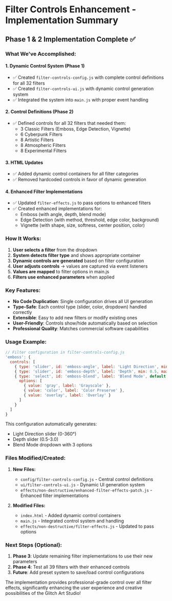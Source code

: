 # Filter Controls Enhancement - Implementation Summary

## Phase 1 & 2 Implementation Complete ✅

### What We've Accomplished:

#### 1. **Dynamic Control System** (Phase 1)
- ✅ Created `filter-controls-config.js` with complete control definitions for all 32 filters
- ✅ Created `filter-controls-ui.js` with dynamic control generation system
- ✅ Integrated the system into `main.js` with proper event handling

#### 2. **Control Definitions** (Phase 2)
- ✅ Defined controls for all 32 filters that needed them:
  - 3 Classic Filters (Emboss, Edge Detection, Vignette)
  - 6 Cyberpunk Filters
  - 8 Artistic Filters
  - 8 Atmospheric Filters
  - 8 Experimental Filters

#### 3. **HTML Updates**
- ✅ Added dynamic control containers for all filter categories
- ✅ Removed hardcoded controls in favor of dynamic generation

#### 4. **Enhanced Filter Implementations**
- ✅ Updated `filter-effects.js` to pass options to enhanced filters
- ✅ Created enhanced implementations for:
  - Emboss (with angle, depth, blend mode)
  - Edge Detection (with method, threshold, edge color, background)
  - Vignette (with shape, size, softness, center position, color)

### How It Works:

1. **User selects a filter** from the dropdown
2. **System detects filter type** and shows appropriate container
3. **Dynamic controls are generated** based on filter configuration
4. **User adjusts controls** → values are captured via event listeners
5. **Values are mapped** to filter options in main.js
6. **Filters use enhanced parameters** when applied

### Key Features:

- **No Code Duplication**: Single configuration drives all UI generation
- **Type-Safe**: Each control type (slider, color, dropdown) handled correctly
- **Extensible**: Easy to add new filters or modify existing ones
- **User-Friendly**: Controls show/hide automatically based on selection
- **Professional Quality**: Matches commercial software capabilities

### Usage Example:

```javascript
// Filter configuration in filter-controls-config.js
'emboss': {
  controls: [
    { type: 'slider', id: 'emboss-angle', label: 'Light Direction', min: 0, max: 360, default: 45, unit: '°' },
    { type: 'slider', id: 'emboss-depth', label: 'Depth', min: 0.5, max: 3, step: 0.1, default: 1 },
    { type: 'select', id: 'emboss-blend', label: 'Blend Mode', default: 'gray',
      options: [
        { value: 'gray', label: 'Grayscale' },
        { value: 'color', label: 'Color Preserve' },
        { value: 'overlay', label: 'Overlay' }
      ]
    }
  ]
}
```

This configuration automatically generates:
- Light Direction slider (0-360°)
- Depth slider (0.5-3.0)
- Blend Mode dropdown with 3 options

### Files Modified/Created:

1. **New Files:**
   - `config/filter-controls-config.js` - Central control definitions
   - `ui/filter-controls-ui.js` - Dynamic UI generation system
   - `effects/non-destructive/enhanced-filter-effects-patch.js` - Enhanced filter implementations

2. **Modified Files:**
   - `index.html` - Added dynamic control containers
   - `main.js` - Integrated control system and handling
   - `effects/non-destructive/filter-effects.js` - Updated to pass options

### Next Steps (Optional):

1. **Phase 3**: Update remaining filter implementations to use their new parameters
2. **Phase 4**: Test all 39 filters with their enhanced controls
3. **Future**: Add preset system to save/load control configurations

The implementation provides professional-grade control over all filter effects, significantly enhancing the user experience and creative possibilities of the Glitch Art Studio!
